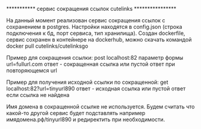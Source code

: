 *********** сервис сокращения ссылок cutelinks ****************

На данный момент реализован сервис сокращения ссылок с сохранением в postgres.
Настройки находятся в config.json (строка подключения к бд, порт сервиса, тип хранилища).
Создан dockerfile, сервис сохранен в контейнере на dockerhub, можно скачать командой docker pull cutelinks/cutelinksgo

Пример для сокращения ссылки:
post localhost:82
параметр формы url=fullurl.com
ответ - сокращенная ссылка или пустой ответ при повторяющемся url

Пример для получения исходной ссылки по сокращенной:
get localhost:82?url=tinyurl890
ответ - исходная ссылка или пустой ответ если ссылка не найдена

Имя домена в сокращенной ссылке не используется.
Будем считать что какой-то другой сервис будет подставлять например имядомена.рф/tinyurl890 и редиректить при необходимости.